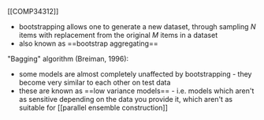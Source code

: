 [[COMP34312]]

- bootstrapping allows one to generate a new dataset, through sampling $N$ items with replacement from the original $M$ items in a dataset
- also known as ==bootstrap aggregating==

"Bagging" algorithm (Breiman, 1996):


- some models are almost completely unaffected by bootstrapping - they become very similar to each other on test data
- these are known as ==low variance models== - i.e. models which aren't as sensitive depending on the data you provide it, which aren't as suitable for [[parallel ensemble construction]]